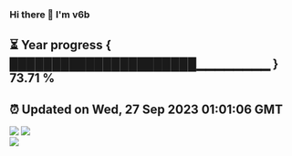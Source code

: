 ### Hi there 👋  I'm v6b  
⏳ Year progress { ██████████████████████▁▁▁▁▁▁▁▁ } 73.71 %
---
⏰ Updated on Wed, 27 Sep 2023 01:01:06 GMT
---
![](https://github-readme-stats.vercel.app/api?username=v6b&bg_color=30,e96443,904e95&title_color=fff&text_color=fff&layout=compact)
![](https://github-readme-stats.vercel.app/api/top-langs/?username=v6b&layout=compact&bg_color=30,e96443,904e95&title_color=fff&text_color=fff)  
![](https://gcore.jsdelivr.net/gh/v6b/v6b@main/assets/github-contribution-grid-snake.svg)

